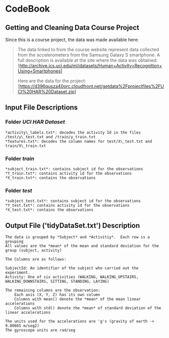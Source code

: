 # CodeBook

## Getting and Cleaning Data Course Project

Since this is a course project, the data was made available here:

> The data linked to from the course website represent data collected from the 
> accelerometers from the Samsung Galaxy S smartphone. 
> A full description is available at the site where the data was obtained: 
> [http://archive.ics.uci.edu/ml/datasets/Human+Activity+Recognition+Using+Smartphones]
> 
> Here are the data for the project: 
> [https://d396qusza40orc.cloudfront.net/getdata%2Fprojectfiles%2FUCI%20HAR%20Dataset.zip] 

## Input File Descriptions

### Folder *UCI HAR Dataset*
	*activity\_labels.txt*: decodes the activity Id in the files /test/y\_test.txt and /train/y_train.txt
	*features.txt*: decodes the column names for test/X\_test.txt and train/X\_train.txt

### Folder *train*
	*subject_train.txt*: contains subject id for the observations
	*Y_train.txt*: contains activity id for the observations
	*X_train.txt*: contains the observations 

### Folder *test*
	*subject_test.txt*: contains subject id for the observations
	*Y_test.txt*: contains activity id for the observations
	*X_test.txt*: contains the observations 

## Output File ('tidyDataSet.txt') Description

	The data is grouped by *Subject* and *Activitiy*.  Each row is a grouping
	All values are the *mean* of the mean and standard deviation for the group (subject, activity)
	
	The Columns are as follows:
	
	SubjectId: An identifier of the subject who carried out the experiment.               
	Activity: One of six activities (WALKING, WALKING_UPSTAIRS, WALKING_DOWNSTAIRS, SITTING, STANDING, LAYING)
	
	The remaining columns are the observation:  
		Each axis (X, Y, Z) has its own column
		Columns with mean() denote the *mean* of the mean linear accelerations
		Columns with std() denote the *mean* of standard deviation of the linear accelerations
	
	The units used for the accelerations are 'g's (gravity of earth -> 9.80665 m/seg2)
	The gyroscope units are rad/seg    
	
	
 